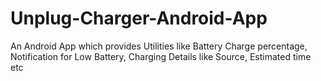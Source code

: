 # Unplug-Charger-Android-App
An Android App which provides Utilities like Battery Charge percentage, Notification for Low Battery, Charging Details like Source, Estimated time etc
